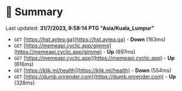 # 📖 Summary
Last updated: **31/7/2023, 9:58:14 PTG "Asia/Kuala_Lumpur"**

- `GET` [https://hst.aytea.ga](https://hst.aytea.ga) - **Down** (163ms)
- `GET` [https://memeapi.cyclic.app/gimme](https://memeapi.cyclic.app/gimme) - **Up** (897ms)
- `GET` [https://memeapi.cyclic.app](https://memeapi.cyclic.app) - **Up** (616ms)
- `GET` [https://klik.ml/health](https://klik.ml/health) - **Down** (554ms)
- `GET` [https://dumb.onrender.com](https://dumb.onrender.com) - **Up** (328ms)
